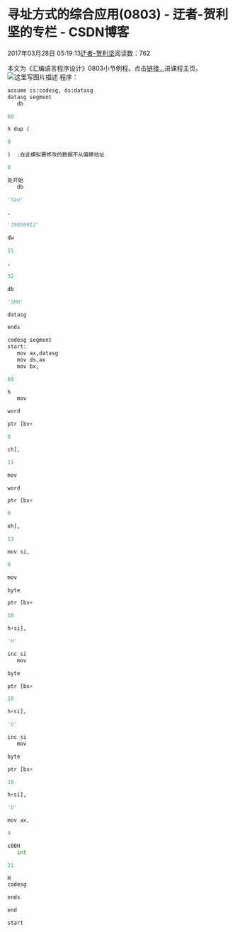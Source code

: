 
# 寻址方式的综合应用(0803) - 迂者-贺利坚的专栏 - CSDN博客

2017年03月28日 05:19:13[迂者-贺利坚](https://me.csdn.net/sxhelijian)阅读数：762


本文为《汇编语言程序设计》0803小节例程。点击[链接…](http://blog.csdn.net/sxhelijian/article/details/56671827)进课程主页。
![这里写图片描述](https://img-blog.csdn.net/20170328051735867?watermark/2/text/aHR0cDovL2Jsb2cuY3Nkbi5uZXQvc3hoZWxpamlhbg==/font/5a6L5L2T/fontsize/400/fill/I0JBQkFCMA==/dissolve/70/gravity/SouthEast)
程序：
```python
assume cs:codesg, ds:datasg
datasg segment
   db
```
```python
60
```
```python
h dup (
```
```python
0
```
```python
)  ;在此模拟要修改的数据不从偏移地址
```
```python
0
```
```python
处开始
   db
```
```python
'Yao'
```
```python
,
```
```python
'19800912'
```
```python
dw
```
```python
15
```
```python
,
```
```python
32
```
```python
db
```
```python
'SHH'
```
```python
datasg
```
```python
ends
```
```python
codesg segment
start:
   mov ax,datasg
   mov ds,ax
   mov bx,
```
```python
60
```
```python
h
   mov
```
```python
word
```
```python
ptr [bx+
```
```python
0
```
```python
ch],
```
```python
11
```
```python
mov
```
```python
word
```
```python
ptr [bx+
```
```python
0
```
```python
eh],
```
```python
13
```
```python
mov si,
```
```python
0
```
```python
mov
```
```python
byte
```
```python
ptr [bx+
```
```python
10
```
```python
h+si],
```
```python
'H'
```
```python
inc si
   mov
```
```python
byte
```
```python
ptr [bx+
```
```python
10
```
```python
h+si],
```
```python
'O'
```
```python
inc si
   mov
```
```python
byte
```
```python
ptr [bx+
```
```python
10
```
```python
h+si],
```
```python
'U'
```
```python
mov ax,
```
```python
4
```
```python
c00H
   int
```
```python
21
```
```python
H
codesg
```
```python
ends
```
```python
end
```
```python
start
```

